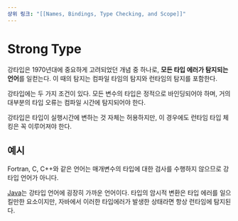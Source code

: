 ```yaml
---
상위 링크: "[[Names, Bindings, Type Checking, and Scope]]"
---
```

# Strong Type
강타입은 1970년대에 중요하게 고려되었던 개념 중 하나로, **모든 타입 에러가 탐지되는 언어**를 일컫는다. 이 때의 탐지는 컴파일 타임의 탐지와 런타임의 탐지를 포함한다.

강타입에는 두 가지 조건이 있다. 모든 변수의 타입은 정적으로 바인딩되어야 하며, 거의 대부분의 타입 오류는 컴파일 시간에 탐지되어야 한다. 

강타입은 타입이 실행시간에 변하는 것 자체는 허용하지만, 이 경우에도 런타임 타입 체킹은 꼭 이루어져야 한다.

## 예시
Fortran, C, C++와 같은 언어는 매개변수의 타입에 대한 검사를 수행하지 않으므로 강타입 언어가 아니다.

[Java](../../Language/Java/Java.md)는 강타입 언어에 굉장히 가까운 언어이다. 타입의 암시적 변환은 타입 에러를 일으킬만한 요소이지만, 자바에서 이러한 타입에러가 발생한 상태라면 항상 런타임에 탐지된다.